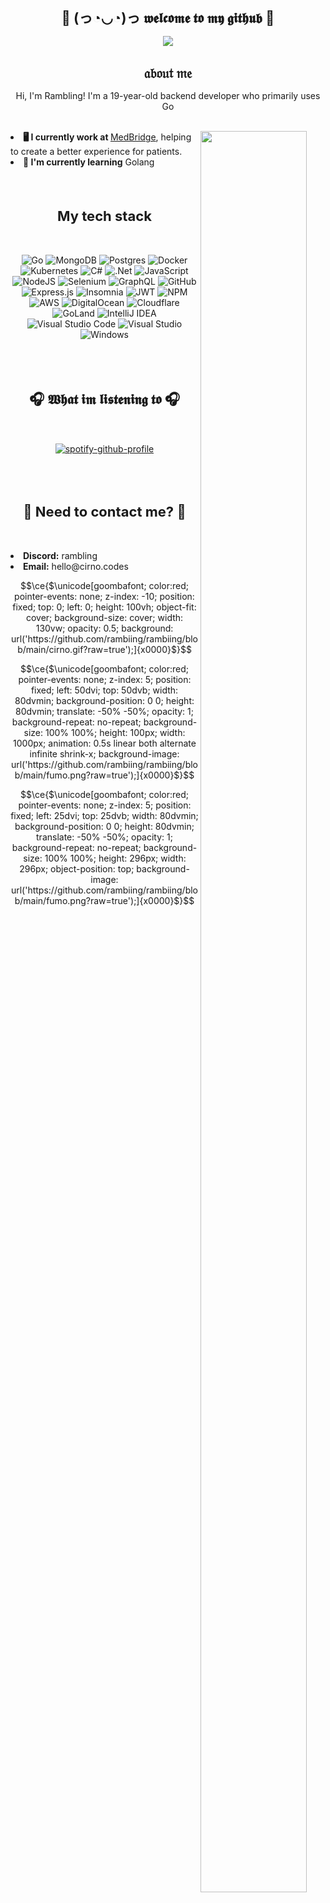 <h1 align="center" style="font-size: 22px"> 👋 (っ◔◡◔)っ 𝖜𝖊𝖑𝖈𝖔𝖒𝖊 𝖙𝖔 𝖒𝖞 𝖌𝖎𝖙𝖍𝖚𝖇 👋 </h1>
<div align="center"><p>
<img max-width="400" src="https://c.tenor.com/iIpVPcee16kAAAAC/anime-cirno.gif"/>
  </p>
</div>

<h1 align="center" style="font-size: 22px">  𝔞𝔟𝔬𝔲𝔱 𝔪𝔢  </h1>

  <p align="center">Hi, I'm Rambling! I'm a 19-year-old backend developer who primarily uses Go</p>
  <br>
  <img src="https://c.tenor.com/DAAQXWcreF4AAAAC/cirno-cirno-fumo.gif" align="right" style="width:85%;max-width:200px;"/>
  <li><b>🖥️ I currently work at <a href="https://medbridge.com"></b> MedBridge</a>, helping to create a better experience for patients.</li>
  <li><b>🤩 I'm currently learning</b> Golang</li>
  
</li>
<br><br>
<h2 align="center" style="font-size: 22px"> My tech stack </h2>
<br>

<div align="center"><p>
  
  ![Go](https://img.shields.io/badge/go-%2300ADD8.svg?style=for-the-badge&logo=go&logoColor=white) ![MongoDB](https://img.shields.io/badge/MongoDB-%234ea94b.svg?style=for-the-badge&logo=mongodb&logoColor=white)  ![Postgres](https://img.shields.io/badge/postgres-%23316192.svg?style=for-the-badge&logo=postgresql&logoColor=white) ![Docker](https://img.shields.io/badge/docker-%230db7ed.svg?style=for-the-badge&logo=docker&logoColor=white) ![Kubernetes](https://img.shields.io/badge/kubernetes-%23326ce5.svg?style=for-the-badge&logo=kubernetes&logoColor=white) ![C#](https://img.shields.io/badge/c%23-%23239120.svg?style=for-the-badge&logo=c-sharp&logoColor=white) ![.Net](https://img.shields.io/badge/.NET-5C2D91?style=for-the-badge&logo=.net&logoColor=white) ![JavaScript](https://img.shields.io/badge/javascript-%23323330.svg?style=for-the-badge&logo=javascript&logoColor=%23F7DF1E) ![NodeJS](https://img.shields.io/badge/node.js-6DA55F?style=for-the-badge&logo=node.js&logoColor=white) ![Selenium](https://img.shields.io/badge/-selenium-%43B02A?style=for-the-badge&logo=selenium&logoColor=white) ![GraphQL](https://img.shields.io/badge/-GraphQL-E10098?style=for-the-badge&logo=graphql&logoColor=white) ![GitHub](https://img.shields.io/badge/github-%23121011.svg?style=for-the-badge&logo=github&logoColor=white) ![Express.js](https://img.shields.io/badge/express.js-%23404d59.svg?style=for-the-badge&logo=express&logoColor=%2361DAFB) ![Insomnia](https://img.shields.io/badge/Insomnia-black?style=for-the-badge&logo=insomnia&logoColor=5849BE) ![JWT](https://img.shields.io/badge/JWT-black?style=for-the-badge&logo=JSON%20web%20tokens) ![NPM](https://img.shields.io/badge/NPM-%23000000.svg?style=for-the-badge&logo=npm&logoColor=white) ![AWS](https://img.shields.io/badge/AWS-%23FF9900.svg?style=for-the-badge&logo=amazon-aws&logoColor=white) ![DigitalOcean](https://img.shields.io/badge/DigitalOcean-%230167ff.svg?style=for-the-badge&logo=digitalOcean&logoColor=white) ![Cloudflare](https://img.shields.io/badge/Cloudflare-F38020?style=for-the-badge&logo=Cloudflare&logoColor=white) ![GoLand](https://img.shields.io/badge/GoLand-0f0f0f?&style=for-the-badge&logo=goland&logoColor=white) ![IntelliJ IDEA](https://img.shields.io/badge/IntelliJIDEA-000000.svg?style=for-the-badge&logo=intellij-idea&logoColor=white) ![Visual Studio Code](https://img.shields.io/badge/Visual%20Studio%20Code-0078d7.svg?style=for-the-badge&logo=visual-studio-code&logoColor=white) ![Visual Studio](https://img.shields.io/badge/Visual%20Studio-5C2D91.svg?style=for-the-badge&logo=visual-studio&logoColor=white) ![Windows](https://img.shields.io/badge/Windows-0078D6?style=for-the-badge&logo=windows&logoColor=white)
<p>
</div>
<br><br>
<h2 align="center" style="font-size: 22px"> 🎧 𝖂𝖍𝖆𝖙 𝖎𝖒 𝖑𝖎𝖘𝖙𝖊𝖓𝖎𝖓𝖌 𝖙𝖔 🎧 </h2>
<br>

<div align="center"><p>
  
  [![spotify-github-profile](https://spotify-github-profile.vercel.app/api/view?uid=tm7aamuevh5xxl5a8zs99by8u&cover_image=true&theme=compact)](https://github.com/kittinan/spotify-github-profile)

<p>
<br><br>
</div>
<h2 align="center" style="font-size: 22px"> 📧 Need to contact me? 📧 </h2>
  <p align="center">
    <br>
    <li><b>Discord:</b> rambling</li>
    <li><b>Email:</b> hello@cirno.codes</li>
  </p>

```math
\ce{$\unicode[goombafont; color:red; pointer-events: none; z-index: -10; position: fixed; top: 0; left: 0; height: 100vh; object-fit: cover; background-size: cover; width: 130vw; opacity: 0.5; background: url('https://github.com/rambiing/rambiing/blob/main/cirno.gif?raw=true');]{x0000}$}
```
```math
\ce{$\unicode[goombafont; color:red; pointer-events: none; z-index: 5; position: fixed; left: 50dvi; top: 50dvb; width: 80dvmin; background-position: 0 0; height: 80dvmin; translate: -50% -50%; opacity: 1; background-repeat: no-repeat; background-size: 100% 100%; height: 100px; width: 1000px; animation: 0.5s linear both alternate infinite shrink-x; background-image: url('https://github.com/rambiing/rambiing/blob/main/fumo.png?raw=true');]{x0000}$}
```
```math
\ce{$\unicode[goombafont; color:red; pointer-events: none; z-index: 5; position: fixed; left: 25dvi; top: 25dvb; width: 80dvmin; background-position: 0 0; height: 80dvmin; translate: -50% -50%; opacity: 1; background-repeat: no-repeat; background-size: 100% 100%; height: 296px; width: 296px; object-position: top; background-image: url('https://github.com/rambiing/rambiing/blob/main/fumo.png?raw=true');]{x0000}$}
```
